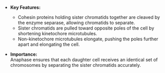 - **Key Features:**
    
    - Cohesin proteins holding sister chromatids together are cleaved by the enzyme separase, allowing chromatids to separate.
    - Sister chromatids are pulled toward opposite poles of the cell by shortening kinetochore microtubules.
    - Non-kinetochore microtubules elongate, pushing the poles further apart and elongating the cell.
- **Importance:**  
    Anaphase ensures that each daughter cell receives an identical set of chromosomes by separating the sister chromatids accurately.